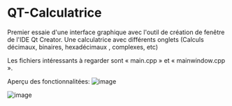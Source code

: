 # QT-Calculatrice
Premier essaie d'une interface graphique avec l'outil de création de fenêtre de l'IDE Qt Creator. Une calculatrice avec différents onglets (Calculs décimaux, binaires, hexadécimaux , complexes, etc)

Les fichiers intéressants à regarder sont « main.cpp » et « mainwindow.cpp ».

Aperçu des fonctionnalitées:
![image](https://user-images.githubusercontent.com/105379306/170744046-9dc9373d-9973-4258-8873-d7257def166b.png)

![image](https://user-images.githubusercontent.com/105379306/170744065-5ad602e7-8c54-4ecd-9824-7a4ec4c397ce.png)

